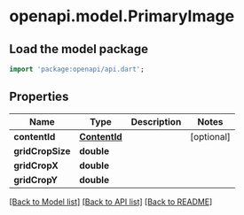 # openapi.model.PrimaryImage

## Load the model package
```dart
import 'package:openapi/api.dart';
```

## Properties
Name | Type | Description | Notes
------------ | ------------- | ------------- | -------------
**contentId** | [**ContentId**](ContentId.md) |  | [optional] 
**gridCropSize** | **double** |  | 
**gridCropX** | **double** |  | 
**gridCropY** | **double** |  | 

[[Back to Model list]](../README.md#documentation-for-models) [[Back to API list]](../README.md#documentation-for-api-endpoints) [[Back to README]](../README.md)


